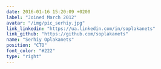 ```yaml
---
date: 2016-01-16 15:20:09 +0200
label: "Joined March 2012"
avatar: "/img/pic_serhiy.jpg"
link_linkedin: "https://ua.linkedin.com/in/soplakanets"
link_github: "https://github.com/soplakanets"
name: "Serhiy Oplakanets"
position: "CTO"
font_color: "#222"
type: "right"
---
```


